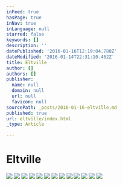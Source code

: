 ```yaml
---
inFeed: true
hasPage: true
inNav: true
inLanguage: null
starred: false
keywords: []
description: ''
datePublished: '2016-01-16T12:19:04.780Z'
dateModified: '2016-01-14T22:31:10.462Z'
title: Eltville
author: []
authors: []
publisher:
  name: null
  domain: null
  url: null
  favicon: null
sourcePath: _posts/2016-01-16-eltville.md
published: true
url: eltville/index.html
_type: Article

---
```

# Eltville
![](https://the-grid-user-content.s3-us-west-2.amazonaws.com/59135c09-2a86-4ec7-84c5-9f5907194d7d.jpg)
![](https://the-grid-user-content.s3-us-west-2.amazonaws.com/6ab91327-bb94-4318-a2ab-ec8dd99f378e.jpg)
![](https://the-grid-user-content.s3-us-west-2.amazonaws.com/aa1566c7-5f1a-4931-b52c-c1c5205fed30.jpg)
![](https://the-grid-user-content.s3-us-west-2.amazonaws.com/3e3d6945-be6c-46e4-a0ee-e3f5f97a2758.jpg)
![](https://the-grid-user-content.s3-us-west-2.amazonaws.com/0337b548-f30a-4cac-b8f2-e6033dffb410.jpg)
![](https://the-grid-user-content.s3-us-west-2.amazonaws.com/26d3764e-d69f-41be-8d7d-fc3392ddaf40.jpg)
![](https://the-grid-user-content.s3-us-west-2.amazonaws.com/90bd8d7c-132c-4673-a1e8-0d86f1527d97.jpg)
![](https://the-grid-user-content.s3-us-west-2.amazonaws.com/acd50583-5671-4d08-ae1f-e03dc08098ac.jpg)
![](https://the-grid-user-content.s3-us-west-2.amazonaws.com/4fd1bbd9-8fd4-46c7-9f5c-20ddd03dba8d.jpg)
![](https://the-grid-user-content.s3-us-west-2.amazonaws.com/3ce15076-d1c7-4314-86c5-a80061f2606e.jpg)
![](https://the-grid-user-content.s3-us-west-2.amazonaws.com/26d362d7-f06e-4e1a-9e65-5c14609aac0a.jpg)
![](https://the-grid-user-content.s3-us-west-2.amazonaws.com/8257b9b9-6335-48d7-802b-437f6b4f9fb8.jpg)
![](https://the-grid-user-content.s3-us-west-2.amazonaws.com/639521bc-7b62-4453-bd39-f63ea01238cb.jpg)